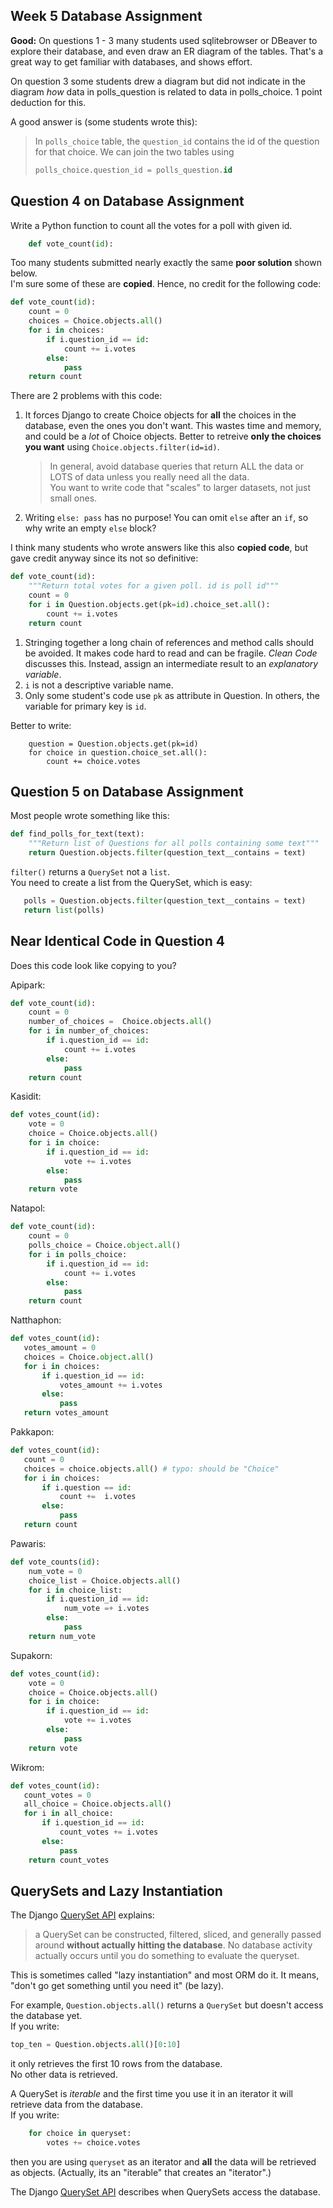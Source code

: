 ## Week 5 Database Assignment

**Good:** On questions 1 - 3 many students used sqlitebrowser 
or DBeaver to explore their database, and even
draw an ER diagram of the tables.  That's a great way to get
familiar with databases, and shows effort.

On question 3 some students drew a diagram but did not indicate in the diagram
*how* data in polls_question is related to data in polls_choice.  1 point deduction for this.

A good answer is (some students wrote this):    
> In `polls_choice` table, the `question_id` contains
> the id of the question for that choice. 
> We can join the two tables using 
> ```sql
> polls_choice.question_id = polls_question.id
> ```

## Question 4 on Database Assignment

Write a Python function to count all the votes for a poll with given id.
```python
    def vote_count(id):
```

Too many students submitted nearly exactly the same
**poor solution** shown below.    
I'm sure some of these are **copied**.  Hence, no credit for the following code:

```python
def vote_count(id):
    count = 0
    choices = Choice.objects.all()
    for i in choices:
        if i.question_id == id:
            count += i.votes
        else:
            pass
    return count
```
There are 2 problems with this code:

1. It forces Django to create Choice objects for **all** the choices in the database, even the ones you don't want.  This wastes time and memory, and could be a *lot* of Choice objects.  Better to retreive **only the choices you want** using `Choice.objects.filter(id=id)`.
    > In general, avoid database queries that return ALL the data or LOTS of
    > data unless you really need all the data.    
    > You want to write code that "scales" to larger datasets, not just small ones.

2. Writing `else: pass` has no purpose!  You can omit `else` after an `if`, so why write an empty `else` block?


I think many students who wrote answers like this also **copied code**,
but gave credit anyway since its not so definitive:

```python
def vote_count(id):
    """Return total votes for a given poll. id is poll id"""
    count = 0 
    for i in Question.objects.get(pk=id).choice_set.all():
        count += i.votes
    return count
```

1. Stringing together a long chain of references and method calls should be avoided.  It makes code hard to read and can be fragile. *Clean Code* discusses this. Instead, assign an intermediate result to an *explanatory variable*.
2. `i` is not a descriptive variable name. 
3. Only some student's code use `pk` as attribute in Question. In others, the variable for primary key is `id`.

Better to write:
```
    question = Question.objects.get(pk=id)
    for choice in question.choice_set.all():
        count += choice.votes
```

## Question 5 on Database Assignment

Most people wrote something like this:
```python
def find_polls_for_text(text):
    """Return list of Questions for all polls containing some text"""
    return Question.objects.filter(question_text__contains = text)
```
`filter()` returns a `QuerySet` not a `list`.   
You need to create a list from the QuerySet, which is easy:
```python
   polls = Question.objects.filter(question_text__contains = text)
   return list(polls)
```

## Near Identical Code in Question 4

Does this code look like copying to you?

Apipark:
```python
def vote_count(id):
    count = 0
    number_of_choices =  Choice.objects.all()
    for i in number_of_choices:
        if i.question_id == id:
            count += i.votes
        else:
            pass
    return count
```

Kasidit:
```python
def votes_count(id):
    vote = 0
    choice = Choice.objects.all()
    for i in choice:
        if i.question_id == id:
            vote += i.votes
        else:
            pass
    return vote
```

Natapol:
```python
def vote_count(id):
    count = 0
    polls_choice = Choice.object.all()
    for i in polls_choice:
        if i.question_id == id:
            count += i.votes
        else:
            pass
    return count
```

Natthaphon:
```python
def votes_count(id):
   votes_amount = 0
   choices = Choice.object.all()
   for i in choices:
       if i.question_id == id:
           votes_amount += i.votes
       else:
           pass
   return votes_amount
```

Pakkapon:
```python
def votes_count(id):
   count = 0
   choices = choice.objects.all() # typo: should be "Choice"
   for i in choices:
       if i.question == id:
           count +=  i.votes
       else:
           pass
   return count
```

Pawaris:
```python
def vote_counts(id):
    num_vote = 0
    choice_list = Choice.objects.all()
    for i in choice_list:
        if i.question_id == id:
            num_vote =+ i.votes
        else:
            pass
    return num_vote
```

Supakorn:
```python
def votes_count(id):
    vote = 0 
    choice = Choice.objects.all()
    for i in choice:
        if i.question_id == id:
            vote += i.votes
        else:
            pass
    return vote
```

Wikrom:
```python
def votes_count(id):
   count_votes = 0
   all_choice = Choice.objects.all()
   for i in all_choice:
       if i.question_id == id:
           count_votes += i.votes
       else:
           pass
    return count_votes
```

## QuerySets and Lazy Instantiation

The Django [QuerySet API](https://docs.djangoproject.com/en/2.2/ref/models/querysets/) explains:

> a QuerySet can be constructed, filtered, sliced, and 
> generally passed around **without actually hitting the 
> database**. No database activity actually occurs until 
> you do something to evaluate the queryset.

This is sometimes called "lazy instantiation" and most ORM do it.  It means, "don't go get something until you need it" (be lazy).

For example, `Question.objects.all()` returns a `QuerySet` but doesn't access the database yet.    
If you write:
```python
top_ten = Question.objects.all()[0:10]
```
it only retrieves the first 10 rows from the database.  
No other data is retrieved.

A QuerySet is *iterable* and the first time you use it in
an iterator it will retrieve data from the database.    
If you write:
```python
    for choice in queryset:
        votes += choice.votes
```
then you are using `queryset` as an iterator and **all** the data will be retrieved as objects. (Actually, its an "iterable" that creates an "iterator".)

The Django [QuerySet API](https://docs.djangoproject.com/en/2.2/ref/models/querysets/) describes when QuerySets access the database.
